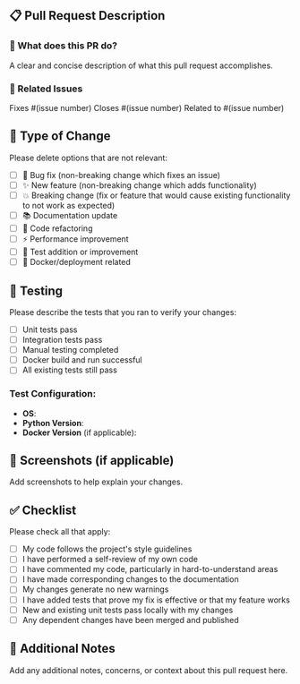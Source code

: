 ## 📋 Pull Request Description

### 🎯 What does this PR do?
A clear and concise description of what this pull request accomplishes.

### 🔗 Related Issues
Fixes #(issue number)
Closes #(issue number)
Related to #(issue number)

## 🔄 Type of Change
Please delete options that are not relevant:

- [ ] 🐛 Bug fix (non-breaking change which fixes an issue)
- [ ] ✨ New feature (non-breaking change which adds functionality)
- [ ] 💥 Breaking change (fix or feature that would cause existing functionality to not work as expected)
- [ ] 📚 Documentation update
- [ ] 🔧 Code refactoring
- [ ] ⚡ Performance improvement
- [ ] 🧪 Test addition or improvement
- [ ] 🐳 Docker/deployment related

## 🧪 Testing
Please describe the tests that you ran to verify your changes:

- [ ] Unit tests pass
- [ ] Integration tests pass
- [ ] Manual testing completed
- [ ] Docker build and run successful
- [ ] All existing tests still pass

### Test Configuration:
- **OS**: 
- **Python Version**: 
- **Docker Version** (if applicable): 

## 📸 Screenshots (if applicable)
Add screenshots to help explain your changes.

## ✅ Checklist
Please check all that apply:

- [ ] My code follows the project's style guidelines
- [ ] I have performed a self-review of my own code
- [ ] I have commented my code, particularly in hard-to-understand areas
- [ ] I have made corresponding changes to the documentation
- [ ] My changes generate no new warnings
- [ ] I have added tests that prove my fix is effective or that my feature works
- [ ] New and existing unit tests pass locally with my changes
- [ ] Any dependent changes have been merged and published

## 📝 Additional Notes
Add any additional notes, concerns, or context about this pull request here.
